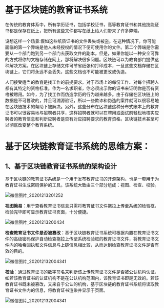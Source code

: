 # 基于区块链的教育证书系统

​       在传统的教育体系中，所有学历证书，包括学校证书，高等教育证书和其他技能证书都是保存在纸上，把所有这些文件都写在纸上给人们带来了许多弊端。

​		设想这样一个场景:假如这些纸质证书的文件丢失或被盗。在这种情况下，你可能面临的第一个弊端是他人未经授权的情况下便可使用你的文件。第二个弊端是你需要从一个部门跑到另一个部门去获取文件的副本。但是，如果你能以一种安全可靠的方式将你的文档存储在网上，那将解决很多问题。区块链可以为教育部门提供这种解决方案。在区块链上存储文件可节省纸张和打印成本，一旦这些文档存储在区块链上，它们将永远不会丢失，这些文档也不可能被更改或伪造。

​		人们接受适当的教育是找工作的前提要求。对于市场上的每份工作、对每个招聘人都有其特定的资格标准。作为一名求职者，你必须出示你的证书来证明你是否有资格被聘用。如今，为了找工作而伪造学历的行为越来越多。由于存储在区块链上的数据是不可篡改的，并且可溯源验证，所以一些欺诈和伪造的案件就可以很容易地在区块链技术的帮助下被解决。另外，这些分布在区块链这种分布式账本上的教育证书可以很容易地与招聘者共享，这样招聘者就可以在聘用或面试前轻松地核实应聘者的教育信息和判断应聘者是否有对应招聘要求的教育资格。区块链技术甚至可以彻底改变整个教育系统。

# 基于区块链教育证书系统的思维方案：



## 1、基于区块链教育证书系统的架构设计

基于区块链的教育证书系统是一个用于发布教育证书的开源架构，也是一套用于为教育证书生成密码保护的工具。该系统大致由三个部分组成：视图、检查、校验。  

![微信图片_20201213201252](https://i.loli.net/2020/12/13/UgmIVsaYx7j6TAC.png)

**视图简易**：用于查看教育证书信息只需将教育证书文件拖拉上传至系统的检验框，检验完毕即可显示教育证书页面，十分便捷。

![微信图片_20201213200434](https://i.loli.net/2020/12/13/GuNsb5RDl1mLQ8X.png)

**检查教育证书文件是否被篡改**：基于区块链教育证书系统可根据内置在教育证书文件的高级密码保护自动检查拖拉上传至系统检验框的教育证书文件，将教育证书文件内的哈希回执和文件信息与上链信息相比较，从而达到检查教育证书文件是否有效的目的。

![微信图片_202012132004341](C:\Users\DELL\Desktop\项目文档\证书\图片\微信图片_202012132004341.png)

**校验**：通过教育证书的数字签名来判断该上传教育证书文件是否被公认机构认证，如若该教育证书的认证机构不是在公认机构范围内，该教育证书即是无效的。若该教育证书既未被篡改，又来自于公认的机构，基于区块链的教育证书系统将读取教育证书文件内的信息，将教育证书渲染并显示于页面。

![微信图片_202012132004341](https://i.loli.net/2020/12/13/iRHt2EaBqreDskM.png)